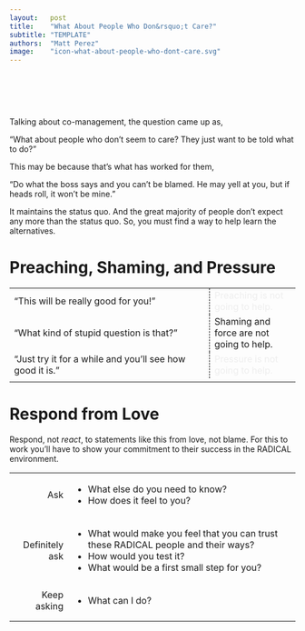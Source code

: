 ```yaml
---
layout:   post
title:    "What About People Who Don&rsquo;t Care?"
subtitle: "TEMPLATE"
authors:  "Matt Perez"
image:    "icon-what-about-people-who-dont-care.svg"
---
```


<div style="display:none;">
 <p>Maybe that is what has worked for them.</p>
</div>

<h1>&nbsp;</h1>
 <p>Talking about co-management, the question came up as,</p>
 <p class="_citation">“What about people who don’t seem to care? They just want to be told what to do?”</o>
 <p>This may be because that’s what has worked for them,</p>
 <p class="_citation">“Do what the boss says and you can’t be blamed. He may yell at you, but if heads roll, it won’t be mine.”</p>
 <p>It maintains the status quo. And the great majority of people don’t expect any more than the status quo. So, you must find a way to help learn the alternatives.</p>

<h1>Preaching, Shaming, and Pressure</h1>
 <table style="width:100%; ">
  <tr>
   <td style="width:70%; ">“This will be really good for you!”</td>
   <td style="width:30%; border-left:1px dashed black; color:#EEEEEE; ">Preaching is not going to help.</td>
  </tr>
  <tr>
   <td style="width:70%; ">&ldquo;What kind of stupid question is that?&rdquo;</td>
   <td style="width:30%; border-left:1px dashed black; ">Shaming and force are not going to help.</td>
  </tr>
  <tr>
   <td style="width:70%; ">&ldquo;Just try it for a while and you’ll see how good it is.&rdquo;</td>
   <td style="width:30%; border-left:1px dashed black; color:#EEEEEE; ">Pressure is not going to help.</td>
  </tr>
  <tr>
   <td class="_filler"></td>
  </tr>
 </table>

<h1>Respond from Love</h1>
 <p>Respond, not <em>react</em>, to statements like this from love, not blame. For this to work you’ll have to show your commitment to their success in the <span class="_paradigm">RADICAL</span> environment.</p>
 <table style="width:100%; ">
  <tr>
   <td style="text-align: right">Ask</td>
   <td>
    <ul>
     <li>What else do you need to know?</li>
     <li>How does it feel to you?</li>
    </ul>
   </td>
  </tr>
  <tr>
   <td style="text-align: right">Definitely ask</td>
   <td>
    <ul>
     <li>What would make you feel that you can trust these RADICAL people and their ways?</li>
     <li>How would you test it?</li>
     <li>What would be a first small step for you?</li>
    </ul>
   </td>
  </tr>
  <tr>
   <td style="text-align: right">Keep asking</td>
   <td>
    <ul>
     <li>What can I do?</li> 
    </ul>
   </td>
  </tr>
  <tr>
   <td class="_filler"></td>
  </tr>
 </table>

